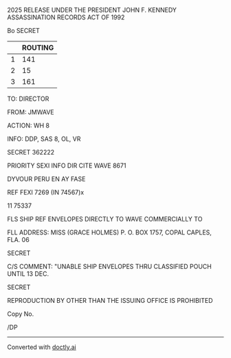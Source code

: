 2025 RELEASE UNDER THE PRESIDENT JOHN F. KENNEDY ASSASSINATION RECORDS ACT OF 1992

Bo SECRET

|     | ROUTING |
| --- | ------- |
| 1   | 141     |
| 2   | 15      |
| 3   | 161     |

TO: DIRECTOR

FROM: JMWAVE

ACTION: WH 8

INFO: DDP, SAS 8, OL, VR

SECRET 362222

PRIORITY SEXI INFO DIR CITE WAVE 8671

DYVOUR PERU EN AY FASE

REF FEXI 7269 (IN 74567)x

11 75337

FLS SHIP REF ENVELOPES DIRECTLY TO WAVE COMMERCIALLY TO

FLL ADDRESS: MISS (GRACE HOLMES) P. O. BOX 1757, COPAL CAPLES,
FLA. 06

SECRET

C/S COMMENT: "UNABLE SHIP ENVELOPES THRU CLASSIFIED POUCH UNTIL 13 DEC.

SECRET

REPRODUCTION BY OTHER THAN THE ISSUING OFFICE IS PROHIBITED

Copy No.

/DP


---
Converted with [doctly.ai](https://doctly.ai)
